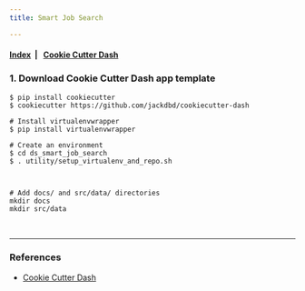 ```yaml
---
title: Smart Job Search

---
```



####  [Index](https://dujm.github.io/ds_smart_job_search)&nbsp;  | &nbsp;    [Cookie Cutter Dash](https://github.com/jackdbd/cookiecutter-dash)



### 1. Download Cookie Cutter Dash app template

```
$ pip install cookiecutter
$ cookiecutter https://github.com/jackdbd/cookiecutter-dash

# Install virtualenvwrapper
$ pip install virtualenvwrapper

# Create an environment
$ cd ds_smart_job_search
$ . utility/setup_virtualenv_and_repo.sh



# Add docs/ and src/data/ directories
mkdir docs
mkdir src/data

```

<br>

---  

### References  
 * [Cookie Cutter Dash](https://github.com/jackdbd/cookiecutter-dash)
